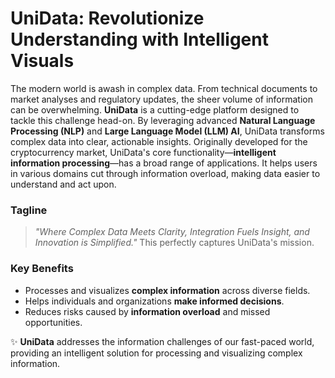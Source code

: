 # UniData: Revolutionize Understanding with Intelligent Visuals

The modern world is awash in complex data. From technical documents to market analyses and regulatory updates, the sheer volume of information can be overwhelming. **UniData** is a cutting-edge platform designed to tackle this challenge head-on. By leveraging advanced **Natural Language Processing (NLP)** and **Large Language Model (LLM) AI**, UniData transforms complex data into clear, actionable insights.
Originally developed for the cryptocurrency market, UniData's core functionality—**intelligent information processing**—has a broad range of applications. It helps users in various domains cut through information overload, making data easier to understand and act upon.

### Tagline  
> *"Where Complex Data Meets Clarity, Integration Fuels Insight, and Innovation is Simplified."*
This perfectly captures UniData's mission.  

### Key Benefits
- Processes and visualizes **complex information** across diverse fields.  
- Helps individuals and organizations **make informed decisions**.  
- Reduces risks caused by **information overload** and missed opportunities.  

✨ **UniData** addresses the information challenges of our fast-paced world, providing an intelligent solution for processing and visualizing complex information.
